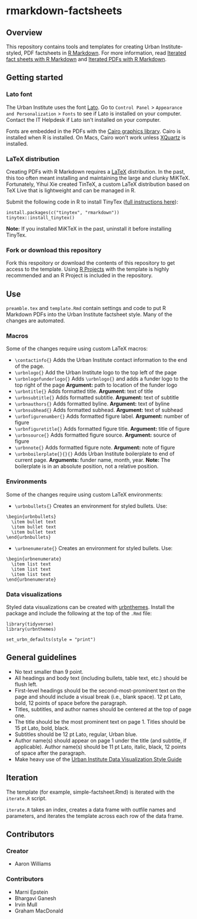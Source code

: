 # rmarkdown-factsheets

## Overview

This repository contains tools and templates for creating Urban Institute-styled, PDF factsheets in [R Markdown](https://rmarkdown.rstudio.com/). For more information, read [Iterated fact sheets with R Markdown](https://medium.com/@urban_institute/iterated-fact-sheets-with-r-markdown-d685eb4eafce) and [Iterated PDFs with R Markdown](https://medium.com/@urban_institute/iterated-pdfs-with-r-markdown-144e2a6d6a1a).

## Getting started

### Lato font

The Urban Institute uses the font [Lato](https://fonts.google.com/specimen/Lato). Go to `Control Panel` > `Appearance and Personalization` > `Fonts` to see if Lato is installed on your computer. Contact the IT Helpdesk if Lato isn't installed on your computer. 

Fonts are embedded in the PDFs with the [Cairo graphics library](https://www.cairographics.org/). Cairo is installed when R is installed. On Macs, Cairo won't work unless [XQuartz](https://www.xquartz.org/) is installed. 

### LaTeX distribution

Creating PDFs with R Markdown requires a [LaTeX](https://www.latex-project.org/about/) distribution. In the past, this too often meant installing and maintaining the large and clunky MiKTeX. Fortunately, Yihui Xie created TinTeX, a custom LaTeX distribution based on TeX Live that is lightweight and can be managed in R.

Submit the following code in R to install TinyTex ([full instructions here](https://yihui.name/tinytex/)):

```
install.packages(c("tinytex", "rmarkdown"))
tinytex::install_tinytex()
```
**Note:** If you installed MiKTeX in the past, uninstall it before installing TinyTex. 

### Fork or download this repository

Fork this respoitory or download the contents of this repository to get access to the template. Using [R Projects](https://ui-research.github.io/r-at-urban/intro-to-r.html#projects) with the template is highly recommended and an R Project is included in the repository.  

## Use

`preamble.tex` and `template.Rmd` contain settings and code to put R Markdown PDFs into the Urban Institute factsheet style. Many of the changes are automated. 

### Macros

Some of the changes require using custom LaTeX macros:

* `\contactinfo{}` Adds the Urban Institute contact information to the end of the page. 
* `\urbnlogo{}` Add the Urban Institute logo to the top left of the page
* `\urbnlogofunderlogo{}` Adds `\urbnlogo{}` and adds a funder logo to the top right of the page **Argument:** path to location of the funder logo
* `\urbntitle{}` Adds formatted title. **Argument:** text of title
* `\urbnsubtitle{}` Adds formatted subtitle. **Argument:** text of subtitle
* `\urbnauthors{}` Adds formatted byline. **Argument:** text of byline
* `\urbnsubhead{}` Adds formatted subhead. **Argument:** text of subhead
* `\urbnfigurenumber{}` Adds formatted figure label. **Argument:** number of figure
* `\urbnfiguretitle{}` Adds formatted figure title. **Argument:** title of figure
* `\urbnsource{}` Adds formatted figure source. **Argument:** source of figure
* `\urbnnote{}` Adds formatted figure note. **Argument:** note of figure
* `\urbnboilerplate{}{}{}` Adds Urban Institute boilerplate to end of current page. **Arguments:** funder name, month, year. **Note:** The boilerplate is in an absolute position, not a relative position. 

### Environments

Some of the changes require using custom LaTeX environments:

* `\urbnbullets{}` Creates an environment for styled bullets. Use:

```
\begin{urbnbullets}
  \item bullet text
  \item bullet text
  \item bullet text
\end{urbnbullets}
```

* `\urbnenumerate{}` Creates an environment for styled bullets. Use:

```
\begin{urbnenumerate}
  \item list text
  \item list text
  \item list text
\end{urbnenumerate}
```

### Data visualizations

Styled data visualizations can be created with [urbnthemes](https://github.com/UI-Research/urbnthemes). Install the package and include the following at the top of the `.Rmd` file:

```
library(tidyverse)
library(urbnthemes)

set_urbn_defaults(style = "print")
```

## General guidelines

* No text smaller than 9 point.
* All headings and body text (including bullets, table text, etc.) should be flush left.
* First-level headings should be the second-most-prominent text on the page and should include a visual break (i.e., blank space). 12 pt Lato, bold, 12 points of space before the paragraph.
* Titles, subtitles, and author names should be centered at the top of page one.
* The title should be the most prominent text on page 1. Titles should be 15 pt Lato, bold, black.
* Subtitles should be 12 pt Lato, regular, Urban blue.
* Author name(s) should appear on page 1 under the title (and subtitle, if applicable). Author name(s) should be 11 pt Lato, italic, black, 12 points of space after the paragraph.
* Make heavy use of the [Urban Institute Data Visualization Style Guide](http://urbaninstitute.github.io/graphics-styleguide/)

## Iteration

The template (for example, simple-factsheet.Rmd) is iterated with the `iterate.R` script. 

`iterate.R` takes an index, creates a data frame with outfile names and parameters, and iterates the template across each row of the data frame. 

## Contributors

### Creator

* Aaron Williams

### Contributors

* Marni Epstein
* Bhargavi Ganesh
* Irvin Mull
* Graham MacDonald 
